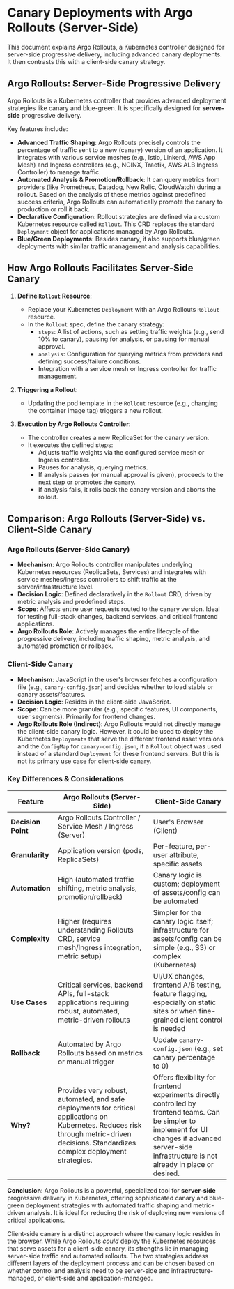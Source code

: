 # Canary Deployments with Argo Rollouts (Server-Side)

This document explains Argo Rollouts, a Kubernetes controller designed for server-side progressive delivery, including advanced canary deployments. It then contrasts this with a client-side canary strategy.

## Argo Rollouts: Server-Side Progressive Delivery

Argo Rollouts is a Kubernetes controller that provides advanced deployment strategies like canary and blue-green. It is specifically designed for **server-side** progressive delivery.

Key features include:

*   **Advanced Traffic Shaping**: Argo Rollouts precisely controls the percentage of traffic sent to a new (canary) version of an application. It integrates with various service meshes (e.g., Istio, Linkerd, AWS App Mesh) and Ingress controllers (e.g., NGINX, Traefik, AWS ALB Ingress Controller) to manage traffic.
*   **Automated Analysis & Promotion/Rollback**: It can query metrics from providers (like Prometheus, Datadog, New Relic, CloudWatch) during a rollout. Based on the analysis of these metrics against predefined success criteria, Argo Rollouts can automatically promote the canary to production or roll it back.
*   **Declarative Configuration**: Rollout strategies are defined via a custom Kubernetes resource called `Rollout`. This CRD replaces the standard `Deployment` object for applications managed by Argo Rollouts.
*   **Blue/Green Deployments**: Besides canary, it also supports blue/green deployments with similar traffic management and analysis capabilities.

## How Argo Rollouts Facilitates Server-Side Canary

1.  **Define `Rollout` Resource**:
    *   Replace your Kubernetes `Deployment` with an Argo Rollouts `Rollout` resource.
    *   In the `Rollout` spec, define the canary strategy:
        *   `steps`: A list of actions, such as setting traffic weights (e.g., send 10% to canary), pausing for analysis, or pausing for manual approval.
        *   `analysis`: Configuration for querying metrics from providers and defining success/failure conditions.
        *   Integration with a service mesh or Ingress controller for traffic management.

2.  **Triggering a Rollout**:
    *   Updating the pod template in the `Rollout` resource (e.g., changing the container image tag) triggers a new rollout.

3.  **Execution by Argo Rollouts Controller**:
    *   The controller creates a new ReplicaSet for the canary version.
    *   It executes the defined steps:
        *   Adjusts traffic weights via the configured service mesh or Ingress controller.
        *   Pauses for analysis, querying metrics.
        *   If analysis passes (or manual approval is given), proceeds to the next step or promotes the canary.
        *   If analysis fails, it rolls back the canary version and aborts the rollout.

## Comparison: Argo Rollouts (Server-Side) vs. Client-Side Canary

### Argo Rollouts (Server-Side Canary)
*   **Mechanism**: Argo Rollouts controller manipulates underlying Kubernetes resources (ReplicaSets, Services) and integrates with service meshes/Ingress controllers to shift traffic at the server/infrastructure level.
*   **Decision Logic**: Defined declaratively in the `Rollout` CRD, driven by metric analysis and predefined steps.
*   **Scope**: Affects entire user requests routed to the canary version. Ideal for testing full-stack changes, backend services, and critical frontend applications.
*   **Argo Rollouts Role**: Actively manages the entire lifecycle of the progressive delivery, including traffic shaping, metric analysis, and automated promotion or rollback.

### Client-Side Canary
*   **Mechanism**: JavaScript in the user's browser fetches a configuration file (e.g., `canary-config.json`) and decides whether to load stable or canary assets/features.
*   **Decision Logic**: Resides in the client-side JavaScript.
*   **Scope**: Can be more granular (e.g., specific features, UI components, user segments). Primarily for frontend changes.
*   **Argo Rollouts Role (Indirect)**: Argo Rollouts would not directly manage the client-side canary logic. However, it could be used to deploy the Kubernetes `Deployments` that serve the different frontend asset versions and the `ConfigMap` for `canary-config.json`, if a `Rollout` object was used instead of a standard `Deployment` for these frontend servers. But this is not its primary use case for client-side canary.

### Key Differences & Considerations

| Feature             | Argo Rollouts (Server-Side)                                  | Client-Side Canary                                                |
|---------------------|--------------------------------------------------------------|-------------------------------------------------------------------|
| **Decision Point**  | Argo Rollouts Controller / Service Mesh / Ingress (Server)   | User's Browser (Client)                                           |
| **Granularity**     | Application version (pods, ReplicaSets)                      | Per-feature, per-user attribute, specific assets                  |
| **Automation**      | High (automated traffic shifting, metric analysis, promotion/rollback) | Canary logic is custom; deployment of assets/config can be automated |
| **Complexity**      | Higher (requires understanding Rollouts CRD, service mesh/Ingress integration, metric setup) | Simpler for the canary logic itself; infrastructure for assets/config can be simple (e.g., S3) or complex (Kubernetes) |
| **Use Cases**       | Critical services, backend APIs, full-stack applications requiring robust, automated, metric-driven rollouts | UI/UX changes, frontend A/B testing, feature flagging, especially on static sites or when fine-grained client control is needed |
| **Rollback**        | Automated by Argo Rollouts based on metrics or manual trigger| Update `canary-config.json` (e.g., set canary percentage to 0)    |
| **Why?**            | Provides very robust, automated, and safe deployments for critical applications on Kubernetes. Reduces risk through metric-driven decisions. Standardizes complex deployment strategies. | Offers flexibility for frontend experiments directly controlled by frontend teams. Can be simpler to implement for UI changes if advanced server-side infrastructure is not already in place or desired. |

**Conclusion**:
Argo Rollouts is a powerful, specialized tool for **server-side** progressive delivery in Kubernetes, offering sophisticated canary and blue-green deployment strategies with automated traffic shaping and metric-driven analysis. It is ideal for reducing the risk of deploying new versions of critical applications.

Client-side canary is a distinct approach where the canary logic resides in the browser. While Argo Rollouts *could* deploy the Kubernetes resources that serve assets for a client-side canary, its strengths lie in managing server-side traffic and automated rollouts. The two strategies address different layers of the deployment process and can be chosen based on whether control and analysis need to be server-side and infrastructure-managed, or client-side and application-managed.
